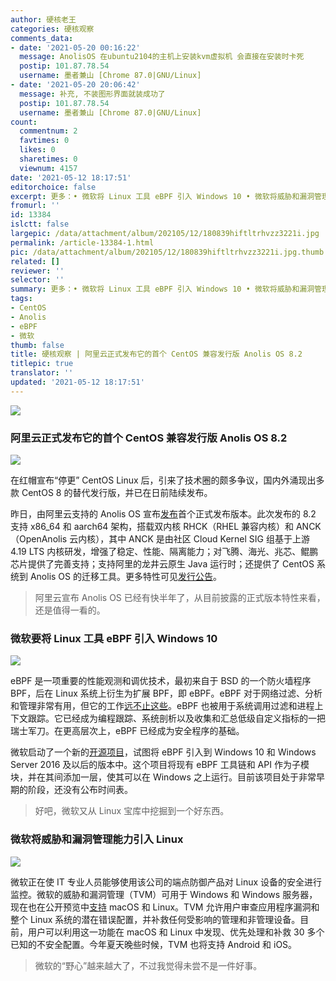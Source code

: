 ```yaml
---
author: 硬核老王
categories: 硬核观察
comments_data:
- date: '2021-05-20 00:16:22'
  message: AnolisOS 在ubuntu2104的主机上安装kvm虚拟机 会直接在安装时卡死
  postip: 101.87.78.54
  username: 墨者兼山 [Chrome 87.0|GNU/Linux]
- date: '2021-05-20 20:06:42'
  message: 补充, 不装图形界面就装成功了
  postip: 101.87.78.54
  username: 墨者兼山 [Chrome 87.0|GNU/Linux]
count:
  commentnum: 2
  favtimes: 0
  likes: 0
  sharetimes: 0
  viewnum: 4157
date: '2021-05-12 18:17:51'
editorchoice: false
excerpt: 更多：• 微软将 Linux 工具 eBPF 引入 Windows 10 • 微软将威胁和漏洞管理能力引入 Linux
fromurl: ''
id: 13384
islctt: false
largepic: /data/attachment/album/202105/12/180839hiftltrhvzz3221i.jpg
permalink: /article-13384-1.html
pic: /data/attachment/album/202105/12/180839hiftltrhvzz3221i.jpg.thumb.jpg
related: []
reviewer: ''
selector: ''
summary: 更多：• 微软将 Linux 工具 eBPF 引入 Windows 10 • 微软将威胁和漏洞管理能力引入 Linux
tags:
- CentOS
- Anolis
- eBPF
- 微软
thumb: false
title: 硬核观察 | 阿里云正式发布它的首个 CentOS 兼容发行版 Anolis OS 8.2
titlepic: true
translator: ''
updated: '2021-05-12 18:17:51'
---
```


![](/data/attachment/album/202105/12/180839hiftltrhvzz3221i.jpg)


### 阿里云正式发布它的首个 CentOS 兼容发行版 Anolis OS 8.2


![](/data/attachment/album/202105/12/180856u0da0wtiw3y9jvsz.jpg)


在红帽宣布“停更” CentOS Linux 后，引来了技术圈的颇多争议，国内外涌现出多款 CentOS 8 的替代发行版，并已在日前陆续发布。


昨日，由阿里云支持的 Anolis OS 宣布[发布](https://mp.weixin.qq.com/s/N4EmABzPmxX0J5veo314sQ)首个正式发布版本。此次发布的 8.2 支持 x86\_64 和 aarch64 架构，搭载双内核 RHCK（RHEL 兼容内核）和 ANCK（OpenAnolis 云内核），其中 ANCK 是由社区 Cloud Kernel SIG 组基于上游 4.19 LTS 内核研发，增强了稳定、性能、隔离能力；对飞腾、海光、兆芯、鲲鹏芯片提供了完善支持；支持阿里的龙井云原生 Java 运行时；还提供了 CentOS 系统到 Anolis OS 的迁移工具。更多特性可见[发行公告](https://mirrors.openanolis.org/anolis/8/isos/GA/ReadMe.txt)。



> 
> 阿里云宣布 Anolis OS 已经有快半年了，从目前披露的正式版本特性来看，还是值得一看的。
> 
> 
> 


### 微软要将 Linux 工具 eBPF 引入 Windows 10


![](/data/attachment/album/202105/12/180919j2pbssyqgi2nyk7i.jpg)


eBPF 是一项重要的性能观测和调优技术，最初来自于 BSD 的一个防火墙程序 BPF，后在 Linux 系统上衍生为扩展 BPF，即 eBPF。eBPF 对于网络过滤、分析和管理非常有用，但它的工作[远不止这些](https://www.zdnet.com/article/porting-linuxs-ebpf-to-windows-10-and-windows-server/)。eBPF 也被用于系统调用过滤和进程上下文跟踪。它已经成为编程跟踪、系统剖析以及收集和汇总低级自定义指标的一把瑞士军刀。在更高层次上，eBPF 已经成为安全程序的基础。


微软启动了一个新的[开源项目](https://github.com/Microsoft/ebpf-for-windows)，试图将 eBPF 引入到 Windows 10 和 Windows Server 2016 及以后的版本中。这个项目将现有 eBPF 工具链和 API 作为子模块，并在其间添加一层，使其可以在 Windows 之上运行。目前该项目处于非常早期的阶段，还没有公布时间表。



> 
> 好吧，微软又从 Linux 宝库中挖掘到一个好东西。
> 
> 
> 


### 微软将威胁和漏洞管理能力引入 Linux


![](/data/attachment/album/202105/12/180935ijlnpnptyzwzlggp.jpg)


微软正在使 IT 专业人员能够使用该公司的端点防御产品对 Linux 设备的安全进行监控。微软的威胁和漏洞管理（TVM）可用于 Windows 和 Windows 服务器，现在也在公开预览中[支持](https://techcommunity.microsoft.com/t5/microsoft-defender-for-endpoint/secure-configuration-assessment-for-macos-and-linux-now-in/ba-p/2320517) macOS 和 Linux。TVM 允许用户审查应用程序漏洞和整个 Linux 系统的潜在错误配置，并补救任何受影响的管理和非管理设备。目前，用户可以利用这一功能在 macOS 和 Linux 中发现、优先处理和补救 30 多个已知的不安全配置。今年夏天晚些时候，TVM 也将支持 Android 和 iOS。



> 
> 微软的“野心”越来越大了，不过我觉得未尝不是一件好事。
> 
> 
>